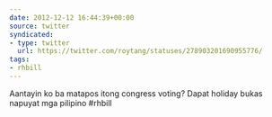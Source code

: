 ```yaml
---
date: 2012-12-12 16:44:39+00:00
source: twitter
syndicated:
- type: twitter
  url: https://twitter.com/roytang/statuses/278903201690955776/
tags:
- rhbill
---
```


Aantayin ko ba matapos itong congress voting? Dapat holiday bukas napuyat mga pilipino #rhbill